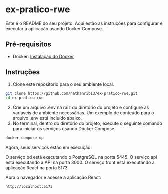 # ex-pratico-rwe


Este é o README do seu projeto. Aqui estão as instruções para configurar e executar a aplicação usando Docker Compose.

## Pré-requisitos

- Docker: [Instalação do Docker](https://docs.docker.com/get-docker/)

## Instruções

1. Clone este repositório para o seu ambiente local.

```bash
git clone https://github.com/nathanrib13/ex-pratico-rwe.git
cd ex-pratico-rwe
```

2. Crie um arquivo .env na raiz do diretório do projeto e configure as variáveis de ambiente necessárias. Um exemplo de conteúdo para o arquivo .env está incluído abaixo.
3. No terminal, dentro do diretório do projeto, execute o seguinte comando para iniciar os serviços usando Docker Compose.
```bash
docker-compose up
```
Agora, seus serviços estão em execução:

O serviço bd está executando o PostgreSQL na porta 5445.
O serviço api está executando a API na porta 3000.
O serviço front está executando a aplicação React na porta 5173.


Abra o navegador e acesse a aplicação React:
```bash
http://localhost:5173
```